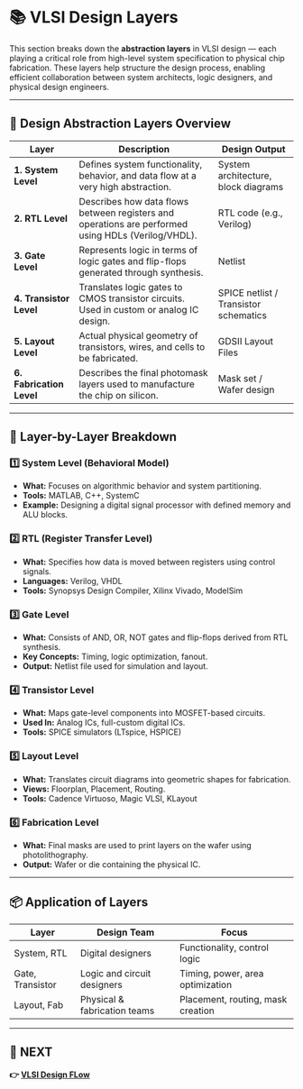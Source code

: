 # 📚 VLSI Design Layers

This section breaks down the **abstraction layers** in VLSI design — each playing a critical role from high-level system specification to physical chip fabrication. These layers help structure the design process, enabling efficient collaboration between system architects, logic designers, and physical design engineers.

---

## 🧱 Design Abstraction Layers Overview

| **Layer**             | **Description**                                                                                  | **Design Output**              |
|----------------------|--------------------------------------------------------------------------------------------------|--------------------------------|
| **1. System Level**   | Defines system functionality, behavior, and data flow at a very high abstraction.                | System architecture, block diagrams |
| **2. RTL Level**      | Describes how data flows between registers and operations are performed using HDLs (Verilog/VHDL).| RTL code (e.g., Verilog)       |
| **3. Gate Level**     | Represents logic in terms of logic gates and flip-flops generated through synthesis.             | Netlist                        |
| **4. Transistor Level**| Translates logic gates to CMOS transistor circuits. Used in custom or analog IC design.         | SPICE netlist / Transistor schematics |
| **5. Layout Level**   | Actual physical geometry of transistors, wires, and cells to be fabricated.                      | GDSII Layout Files             |
| **6. Fabrication Level**| Describes the final photomask layers used to manufacture the chip on silicon.                  | Mask set / Wafer design        |

---

## 📐 Layer-by-Layer Breakdown

### 1️⃣ System Level (Behavioral Model)
- **What:** Focuses on algorithmic behavior and system partitioning.
- **Tools:** MATLAB, C++, SystemC
- **Example:** Designing a digital signal processor with defined memory and ALU blocks.

### 2️⃣ RTL (Register Transfer Level)
- **What:** Specifies how data is moved between registers using control signals.
- **Languages:** Verilog, VHDL
- **Tools:** Synopsys Design Compiler, Xilinx Vivado, ModelSim

### 3️⃣ Gate Level
- **What:** Consists of AND, OR, NOT gates and flip-flops derived from RTL synthesis.
- **Key Concepts:** Timing, logic optimization, fanout.
- **Output:** Netlist file used for simulation and layout.

### 4️⃣ Transistor Level
- **What:** Maps gate-level components into MOSFET-based circuits.
- **Used In:** Analog ICs, full-custom digital ICs.
- **Tools:** SPICE simulators (LTspice, HSPICE)

### 5️⃣ Layout Level
- **What:** Translates circuit diagrams into geometric shapes for fabrication.
- **Views:** Floorplan, Placement, Routing.
- **Tools:** Cadence Virtuoso, Magic VLSI, KLayout

### 6️⃣ Fabrication Level
- **What:** Final masks are used to print layers on the wafer using photolithography.
- **Output:** Wafer or die containing the physical IC.

---

## 📦 Application of Layers

| **Layer**         | **Design Team**             | **Focus**                           |
|------------------|-----------------------------|-------------------------------------|
| System, RTL       | Digital designers           | Functionality, control logic        |
| Gate, Transistor  | Logic and circuit designers | Timing, power, area optimization    |
| Layout, Fab       | Physical & fabrication teams| Placement, routing, mask creation   |

---

## 🔹 NEXT  
**👉 [VLSI Design FLow](../Design_Flow)**
